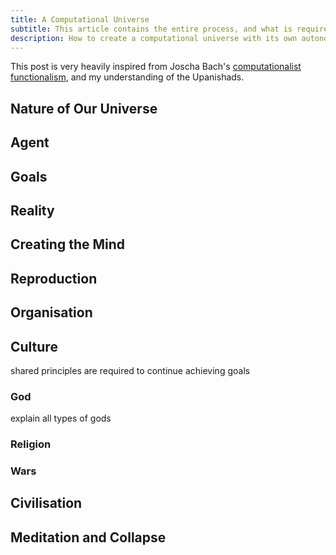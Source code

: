 ```yaml
---
title: A Computational Universe
subtitle: This article contains the entire process, and what is required to create a functional and complete computational universe with it's own agents, societies and consciousness.
description: How to create a computational universe with its own autonomous agents, terminal goals and societies.
---
```


<alert>

This post is very heavily inspired from Joscha Bach's [computationalist functionalism](https://youtu.be/uXd1quKlkX8), and my understanding of the Upanishads.

</alert>

## Nature of Our Universe

## Agent

## Goals

## Reality

## Creating the Mind

## Reproduction

## Organisation

## Culture

shared principles are required to continue achieving goals

### God

explain all types of gods

### Religion

### Wars

## Civilisation

## Meditation and Collapse